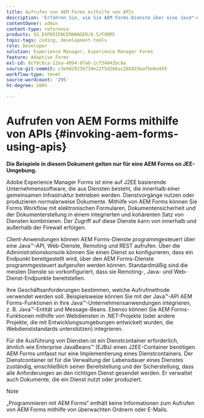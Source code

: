 ```yaml
---
title: Aufrufen von AEM Forms mithilfe von APIs
description: 'Erfahren Sie, wie Sie AEM Forms-Dienste über eine Java™-API, Web-Dienste, Remoting und REST aufrufen können. '
contentOwner: admin
content-type: reference
products: SG_EXPERIENCEMANAGER/6.5/FORMS
topic-tags: coding, development-tools
role: Developer
solution: Experience Manager, Experience Manager Forms
feature: Adaptive Forms
exl-id: 8cf0c8ca-12ea-4094-97a6-1cf34042bc8a
source-git-commit: c3e9029236734e22f5d266ac26b923eafbe0a459
workflow-type: tm+mt
source-wordcount: '295'
ht-degree: 100%

---
```


# Aufrufen von AEM Forms mithilfe von APIs {#invoking-aem-forms-using-apis}

**Die Beispiele in diesem Dokument gelten nur für eine AEM Forms on JEE-Umgebung.**

Adobe Experience Manager Forms ist eine auf J2EE basierende Unternehmenssoftware, die aus Diensten besteht, die innerhalb einer gemeinsamen Infrastruktur betrieben werden. Dienstvorgänge nutzen oder produzieren normalerweise Dokumente. Mithilfe von AEM Forms können Sie Forms Workflow mit elektronischen Formularen, Dokumentensicherheit und der Dokumenterstellung in einem integrierten und kohärenten Satz von Diensten kombinieren. Der Zugriff auf diese Dienste kann von innerhalb und außerhalb der Firewall erfolgen.

Client-Anwendungen können AEM Forms-Dienste programmgesteuert über eine Java™-API, Web-Dienste, Remoting und REST aufrufen. Über die Administrationskonsole können Sie einen Dienst so konfigurieren, dass ein Endpunkt bereitgestellt wird, über den AEM Forms-Dienste programmgesteuert aufgerufen werden können. Standardmäßig sind die meisten Dienste so vorkonfiguriert, dass sie Remoting-, Java- und Web-Dienst-Endpunkte bereitstellen.

Ihre Geschäftsanforderungen bestimmen, welche Aufrufmethode verwendet werden soll. Beispielsweise können Sie mit der Java™-API AEM Forms-Funktionen in Ihre Java™-Unternehmensanwendungen integrieren, z. B. Java™-Entität und Message-Beans. Ebenso können Sie AEM Forms-Funktionen mithilfe von Webdiensten in .NET-Projekte (oder andere Projekte, die mit Entwicklungsumgebungen entwickelt wurden, die Webdienststandards unterstützen) integrieren.

Für die Ausführung von Diensten ist ein Dienstcontainer erforderlich, ähnlich wie Enterprise JavaBeans™ (EJBs) einen J2EE-Container benötigen. AEM Forms umfasst nur eine Implementierung eines Dienstcontainers. Der Dienstcontainer ist für die Verwaltung der Lebensdauer eines Dienstes zuständig, einschließlich seiner Bereitstellung und der Sicherstellung, dass alle Anforderungen an den richtigen Dienst gesendet werden. Er verwaltet auch Dokumente, die ein Dienst nutzt oder produziert.

>[!NOTE]
>
>„Programmieren mit AEM Forms“ enthält keine Informationen zum Aufrufen von AEM Forms mithilfe von überwachten Ordnern oder E-Mails.

